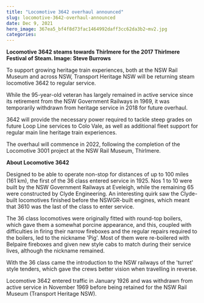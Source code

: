 ```yaml
---
title: "Locomotive 3642 overhaul announced"
slug: locomotive-3642-overhaul-announced
date: Dec 9, 2021
hero_image: 367ea5_bf4f8d73fac1464992daff3cc62da3b2~mv2.jpg
categories:
---
```



**Locomotive 3642 steams towards Thirlmere for the 2017 Thirlmere Festival of Steam. Image: Steve Burrows**

To support growing heritage train experiences, both at the NSW Rail Museum and across NSW, Transport Heritage NSW will be returning steam locomotive 3642 to regular service.

While the 95-year-old veteran has largely remained in active service since its retirement from the NSW Government Railways in 1969, it was temporarily withdrawn from heritage service in 2018 for future overhaul.

3642 will provide the necessary power required to tackle steep grades on future Loop Line services to Colo Vale, as well as additional fleet support for regular main line heritage train experiences.

The overhaul will commence in 2022, following the completion of the Locomotive 3001 project at the NSW Rail Museum, Thirlmere.

**About Locomotive 3642**

Designed to be able to operate non-stop for distances of up to 100 miles (161 km), the first of the 36 class entered service in 1925. Nos 1 to 10 were built by the NSW Government Railways at Eveleigh, while the remaining 65 were constructed by Clyde Engineering. An interesting quirk saw the Clyde-built locomotives finished before the NSWGR-built engines, which meant that 3610 was the last of the class to enter service.

The 36 class locomotives were originally fitted with round-top boilers, which gave them a somewhat porcine appearance, and this, coupled with difficulties in firing their narrow fireboxes and the regular repairs required to the boilers, led to the nickname 'Pig'. Most of them were re-boilered with Belpaire fireboxes and given new style cabs to match during their service lives, although the nickname remained.

With the 36 class came the introduction to the NSW railways of the 'turret' style tenders, which gave the crews better vision when travelling in reverse.

Locomotive 3642 entered traffic in January 1926 and was withdrawn from active service in November 1969 before being retained for the NSW Rail Museum (Transport Heritage NSW).
